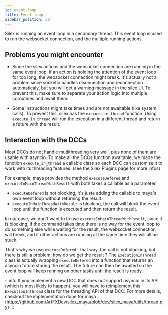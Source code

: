 ```yaml
---
id: event-loop
title: Event loop
sidebar_position: 50
---
```


Silex is running an event loop in a secondary thread. This event loop is used to run the websocket connection, and the multiple running actions.

## Problems you might encounter

- Since the silex actions and the websocket connection are running in the same event loop, if an action is holding the attention
  of the event loop for too long, the websocket connection might break. It's actually not a problem since socketio handles disonnection
  and reconnection automaticaly, but you will get a warning message in the silex UI. To prevent this, make sure to separate your action
  logic into multiple coroutines and await them.

- Some instructions might take times and are not awaitable (like system calls). To prevent this, silex has the `execute_in_thread` function.
  Using `execute_in_thread` will run the execution in a different thread and return a future with the result.

## Interaction with the DCCs

Most DCCs do not handle mutlithreading very well, plus none of them are usable with asyncio. To make all the DCCs function awaitable, we made the function
`execute_in_thread` a callable class so each DCC can customise it to work with its threading features. (see the Silex Plugins page for more infos)

For example, maya provides the method `executeDefered` and `executeInMainThreadWithResult` with both takes a callable as a parameter.

- `executeDefered` is not blocking, it's juste adding the callable to maya's own event loop without returning the result.
- `executeInMainThreadWithResult` is blocking, the call will block the event loop until the function is executed and then return the result.

In our case, we don't want to to use `executeInMainThreadWithResult`, since it is blocking, if the command takes time there is no way for the event loop
to do something else while waiting for the result, the websocket connection will break, and if other actions are running at the same time they will all be stuck.

That's why we use `executeDefered`. That way, the call is not blocking, but there is still a problem: how do we get the result ?
The `ExecutionInThread` class is actually wrapping `executeDefered` into a function that returns an asyncio future storing the result.
The future can then be awaited so the event loop will keep running on other tasks until the result is ready.

:::info
If you implement a new DCC that does not support asyncio in its API (which is most likely to happen), you will have to reimplement this ``ExecutionInThread``
class for the threading API of that DCC.
For more details, checkout the implementation done for maya (https://github.com/ArtFXDev/silex_maya/blob/dev/silex_maya/utils/thread.py)
:::

